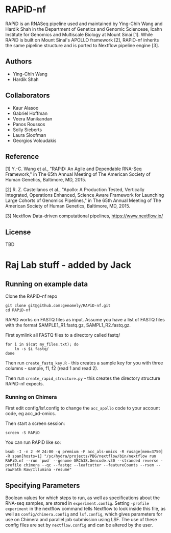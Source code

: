 # RAPiD-nf

RAPiD is an RNASeq pipeline used and maintained by Ying-Chih Wang and Hardik Shah in the Department of Genetics and Genomic Sciencese, Icahn Institute for Genomics and Multiscale Biology at Mount Sinai [1]. While RAPiD is built on Mount Sinai's APOLLO framework [2], RAPiD-nf inherits the same pipeline structure and is ported to Nextflow pipeline engine [3].

Authors
-------
 - Ying-Chih Wang
 - Hardik Shah

Collaborators
-------------
 - Kaur Alasoo
 - Gabriel Hoffman
 - Veera Manikandan
 - Panos Roussos
 - Solly Sieberts
 - Laura Sloofman
 - Georgios Voloudakis
 

Reference
---------
[1] Y.-C. Wang et al., "RAPiD: An Agile and Dependable RNA-Seq Framework," in The 65th Annual Meeting of The American Society of Human Genetics, Baltimore, MD, 2015.

[2] R. Z. Castellanos et al., "Apollo: A Production Tested, Vertically Integrated, Operations Enhanced, Science Aware Framework for Launching Large Cohorts of Genomics Pipelines," in The 65th Annual Meeting of The American Society of Human Genetics, Baltimore, MD, 2015.

[3] Nextflow Data-driven computational pipelines, https://www.nextflow.io/

License
-------
TBD

# Raj Lab stuff - added by Jack

Running on example data
-----------------------

Clone the RAPiD-nf repo

```
git clone git@github.com:genomely/RAPiD-nf.git
cd RAPiD-nf
```

RAPiD works on FASTQ files as input. Assume you have a list of FASTQ files with the format SAMPLE1_R1.fastq.gz, SAMPL1_R2.fastq.gz.

First symlink all FASTQ files to a directory called fastq/

```
for i in $(cat my_files.txt); do
    ln -s $i fastq/
done
```

Then run `create_fastq_key.R` - this creates a sample key for you with three columns - sample, f1, f2 (read 1 and read 2).


Then run `create_rapid_structure.py` - this creates the directory structure RAPiD-nf expects.
 
### Running on Chimera

First edit config/lsf.config to change the `acc_apollo` code to your account code, eg acc_ad-omics.

Then start a screen session:

```
screen -S RAPiD
```

You can run RAPiD like so:

```
bsub -I -n 2 -W 24:00 -q premium -P acc_als-omics -R rusage[mem=3750] -R span[hosts=1] "/sc/hydra/projects/PBG/nextflow/bin/nextflow run RAPiD.nf --run `pwd` --genome GRCh38.Gencode.v30 --stranded reverse -profile chimera --qc --fastqc --leafcutter --featureCounts --rsem --rawPath Raw/Illumina -resume"
```


Specifying Parameters
---------------------

Boolean values for which steps to run, as well as specifications about the RNA-seq samples, are stored in `experiment.config`. Setting `-profile experiment` in the nextflow command tells Nextflow to look inside this file, as well as `config/chimera.config` and `lsf.config`, which gives parameters for use on Chimera and parallel job submission using LSF. The use of these config files are set by `nextflow.config` and can be altered by the user.

